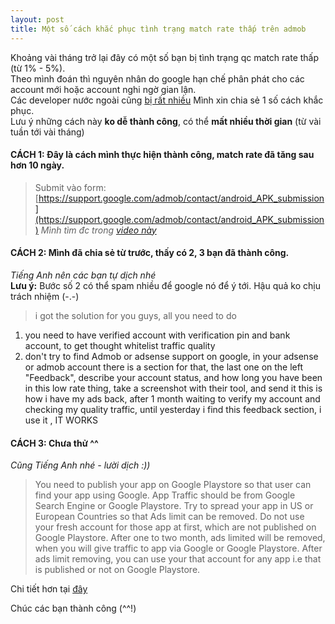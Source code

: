 ```yaml
---
layout: post
title: Một số cách khắc phục tình trạng match rate thấp trên admob
---
```


Khoảng vài tháng trở lại đây có một số bạn bị tình trạng qc match rate thấp (từ 1% - 5%).  
Theo mình đoán thì nguyên nhân do google hạn chế phân phát cho các account mới hoặc account nghi ngờ gian lận.  
Các developer nước ngoài cũng [bị rất nhiều](https://support.google.com/admob/threads?hl=en&thread_filter=(category:ad_implementation))  
Mình xin chia sẻ 1 số cách khắc phục.  
Lưu ý những cách này **ko dễ thành công**, có thể **mất nhiều thời gian** (từ vài tuần tới vài tháng)


#### CÁCH 1: Đây là cách mình thực hiện thành công, match rate đã tăng sau hơn 10 ngày.
   > Submit vào form: [https://support.google.com/admob/contact/android_APK_submission](https://support.google.com/admob/contact/android_APK_submission)
*Mình tìm đc trong [video này](https://www.youtube.com/watch?v=wSTLfM5Dstw)*


#### CÁCH 2: Mình đã chia sẻ từ trước, thấy có 2, 3 bạn đã thành công.
*Tiếng Anh nên các bạn tự dịch nhé*  
**Lưu ý:** Bước số 2 có thể spam nhiều để google nó để ý tới. Hậu quả ko chịu trách nhiệm (-.-)  
   > i got the solution for you guys, all you need to do
1. you need to have verified account with verification pin and bank account, to get thought whitelist traffic quality
2. don't try to find Admob or adsense support on google, in your adsense or admob account there is a section for that, the last one on the left "Feedback", describe your account status, and how long you have been in this low rate thing, take a screenshot with their tool, and send it
this is how i have my ads back, after 1 month waiting to verify my account and checking my quality traffic, until yesterday i find this feedback section, i use it , IT WORKS


#### CÁCH 3: Chưa thử ^^
*Cũng Tiếng Anh nhé - lười dịch :))*  
   >  You need to publish your app on Google Playstore so that user can find your app using Google.
App Traffic should be from Google Search Engine or Google Playstore.
Try to spread your app in US or European Countries so that Ads limit can be removed.
Do not use your fresh account for those app at first, which are not published on Google Playstore.
After one to two month, ads limited will be removed, when you will give traffic to app via Google or Google Playstore.
After ads limit removing, you can use your that account for any app i.e that is published or not on Google Playstore.  

Chi tiết hơn tại [đây](https://www.ecarepk.com/2019/05/admob-ads-limit-low-match-rate.html)


Chúc các bạn thành công (^^!)
